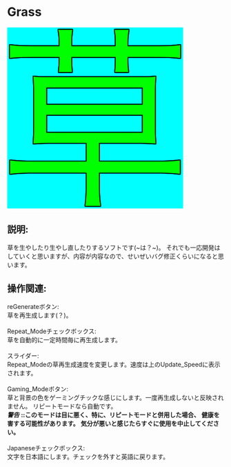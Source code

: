 
# Grass

![icon](https://github.com/KNSN92/Grass/blob/main/Grass/src/com/knsn92/grass/grass.png)

## 説明:
草を生やしたり生やし直したりするソフトです(~は？~)。
それでも一応開発はしていくと思いますが、内容が内容なので、せいぜいバグ修正くらいになると思います。


## 操作関連:
reGenerateボタン:<br>草を再生成します(？)。<br>
<br>
Repeat_Modeチェックボックス:<br>草を自動的に一定時間毎に再生成します。<br>
<br>
スライダー:<br>Repeat_Modeの草再生成速度を変更します。速度は上のUpdate_Speedに表示されます。<br>
<br>
Gaming_Modeボタン:<br>草と背景の色をゲーミングチックな感じにします。一度再生成しないと反映されません。
リピートモードなら自動です。<br>
 ***警告*** **::このモードは目に悪く、特に、リピートモードと併用した場合、**
 **健康を害する可能性があります。**
 **気分が悪いと感じたらすぐに使用を中止してください。<br>**
<br>
Japaneseチェックボックス:<br>文字を日本語にします。チェックを外すと英語に戻ります。<br>
